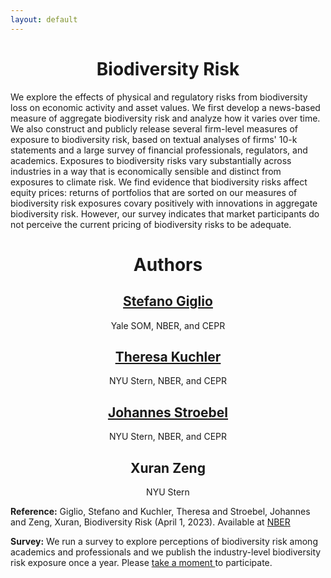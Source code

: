 ```yaml
---
layout: default
---
```

 
 <center> <h1>Biodiversity Risk</h1> </center>
 
We explore the effects of physical and regulatory risks from biodiversity loss on economic activity and asset values. We first develop a news-based measure of aggregate biodiversity risk and analyze how it varies over time. We also construct and publicly release several firm-level measures of exposure to biodiversity risk, based on textual analyses of firms' 10-k statements and a large survey of financial professionals, regulators, and academics. Exposures to biodiversity risks vary substantially across industries in a way that is economically sensible and distinct from exposures to climate risk. We find evidence that biodiversity risks affect equity prices: returns of portfolios that are sorted on our measures of biodiversity risk exposures covary positively with innovations in aggregate biodiversity risk. However, our survey indicates that market participants do not perceive the current pricing of biodiversity risks to be adequate.  

 <center> <h1>Authors</h1> </center>





 <center> <h2><a href="https://sites.google.com/view/stefanogiglio/" target="_blank">Stefano Giglio</a></h2><p>Yale SOM, NBER, and CEPR</p></center>
 <center> <h2><a href="https://pages.stern.nyu.edu/~tkuchler/index.html?_ga=2.145858871.2063155863.1679936500-1368839477.1659464395" target="_blank">Theresa Kuchler</a></h2><p>NYU Stern, NBER, and CEPR</p></center>
 <center> <h2><a href="https://pages.stern.nyu.edu/~jstroebe/" target="_blank">Johannes Stroebel</a></h2><p>NYU Stern, NBER, and CEPR</p></center>
 <center> <h2>Xuran Zeng</h2><p>NYU Stern</p></center>

<p class="blocktext"> <strong>Reference:</strong> Giglio, Stefano and Kuchler, Theresa and Stroebel, Johannes and Zeng, Xuran, Biodiversity Risk (April 1, 2023). Available at <a target="_blank" href="https://pages.stern.nyu.edu/~jstroebe/">NBER</a></p>

<strong>Survey:</strong> We run a survey to explore perceptions of biodiversity risk among academics and professionals and we publish the industry-level biodiversity risk exposure once a year. Please <a target="_blank" href="https://nyu.qualtrics.com/jfe/form/SV_8cXhgEcbm8bP54i?Q_DL=Vib1IkknPX3J2ou_8cXhgEcbm8bP54i_CGC_Jfp4KqjBevCJbGd&Q_CHL=email"> take a moment </a> to participate.
